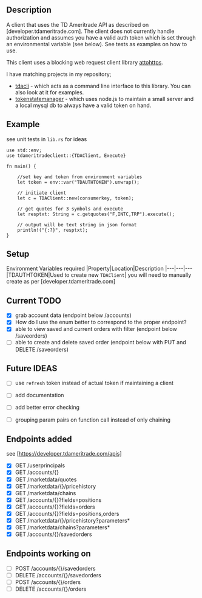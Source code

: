 ## Description

A client that uses the TD Ameritrade API as described on [developer.tdameritrade.com].  The client does not currently handle authorization and assumes you have a valid auth token which is set through an environmental variable (see below). See tests as examples on how to use.

This client uses a blocking web request client library [attohttps](https://github.com/sbstp/attohttpc).

I have matching projects in my repository;
- [tdacli](https://github.com/jbertovic/tdacli) - which acts as a command line interface to this library.  You can also look at it for examples.
- [tokenstatemanager](https://github.com/jbertovic/tokenstatemanager) - which uses node.js to maintain a small server and a local mysql db to always have a valid token on hand.

## Example

see unit tests in `lib.rs` for ideas
```
use std::env;
use tdameritradeclient::{TDAClient, Execute}

fn main() {

    //set key and token from environment variables
    let token = env::var("TDAUTHTOKEN").unwrap();

    // initiate client
    let c = TDAClient::new(consumerkey, token);

    // get quotes for 3 symbols and execute
    let resptxt: String = c.getquotes("F,INTC,TRP").execute();

    // output will be text string in json format
    println!("{:?}", resptxt);
}
```


## Setup

Environment Variables required
|Property|Location|Description
|---|---|---
|TDAUTHTOKEN|Used to create new `TDAClient`| you will need to manually create as per [developer.tdameritrade.com] 

## Current TODO
- [X] grab account data (endpoint below /accounts)
- [X] How do I use the enum better to correspond to the proper endpoint?
- [X] able to view saved and current orders with filter (endpoint below /saveorders)
- [ ] able to create and delete saved order  (endpoint below with PUT and DELETE /saveorders)

## Future IDEAS
- [ ] use `refresh` token instead of actual token if maintaining a client
- [ ] add documentation
- [ ] add better error checking
- [ ] grouping param pairs on function call instead of only chaining


## Endpoints added
see [https://developer.tdameritrade.com/apis]

- [X] GET /userprincipals
- [X] GET /accounts/{}
- [X] GET /marketdata/quotes
- [X] GET /marketdata/{}/pricehistory
- [X] GET /marketdata/chains
- [X] GET /accounts/{}?fields=positions
- [X] GET /accounts/{}?fields=orders
- [X] GET /accounts/{}?fields=positions,orders
- [X] GET /marketdata/{}/pricehistory?parameters*  
- [X] GET /marketdata/chains?parameters* 
- [X] GET /accounts/{}/savedorders

## Endpoints working on
- [ ] POST /accounts/{}/savedorders 
- [ ] DELETE /accounts/{}/savedorders 
- [ ] POST /accounts/{}/orders 
- [ ] DELETE /accounts/{}/orders 
